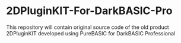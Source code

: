 # 2DPluginKIT-For-DarkBASIC-Pro
This repository will contain original source code of the old product 2DPluginKIT developed using PureBASIC for DarkBASIC Professional
